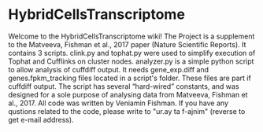 # HybridCellsTranscriptome
Welcome to the HybridCellsTranscriptome wiki! 
The Project is a supplement to the Matveeva, Fishman et al., 2017 paper (Nature Scientific Reports). 
It contains 3 scripts. 
clink.py and tophat.py were used to simplify execution of Tophat and Cufflinks on cluster nodes. 
analyzer.py is a simple python script to allow analysis of cuffdiff output. It needs gene_exp.diff and genes.fpkm_tracking files located in a script's folder. These files are part if cuffdiff output. The script has several “hard-wired” constants, and was designed for a sole purpose of analysing data from Matveeva, Fishman et al., 2017. 
All code was written by Veniamin Fishman. If you have any qustions related to the code, please write to "ur.ay ta f-ajnim" (reverse to get e-mail address).
